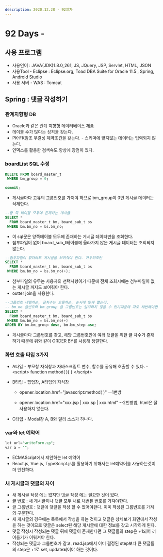 ```yaml
---
description: 2020.12.28 - 92일차
---
```


# 92 Days -

## 사용 프로그램

* 사용언어 : JAVA\(JDK\)1.8.0\_261, JS, JQuery, JSP, Servlet, HTML, JSON
* 사용Tool  - Eclipse : Eclipse.org, Toad DBA Suite for Oracle 11.5 , Spring, Android Studio
* 사용 서버 - WAS : Tomcat

## Spring : 댓글 작성하기

### 관계지향형 DB

* Oracle과 같은 관계 지향형 데이터베이스 제품
* 테이블 수가 많다는 성격을 갖는다.
* PK-FK참조 무결성 제약조건을 갖는다. - 스키마에 맞지않는 데이터는 입력되지 않는다.
* 인덱스를 활용한 검색속도 향상에 장점이 있다.

### boardList SQL 수정

```sql
DELETE FROM board_master_t
 WHERE bm_group = 0;
 
commit;
```

* 게시글마다 고유의 그룹번호를 가져야 하므로 bm\_group이 0인 게시글 데이터는 삭제한다.

```sql
--양 쪽 테이블 모두에 존재하는 게시글
SELECT * 
  FROM board_master_t bm, board_sub_t bs
 WHERE bm.bm_no = bs.bm_no;
```

* 이 sql문은 양쪽테이블 모두에 존재하는 게시글 데이터만을 조회한다.
* 첨부파일이 없어 board\_sub\_t테이블에 올라가지 않은 게시글 데이터는 조회되지 않는다.

```sql
--첨부파일이 없더라도 게시글을 보여줘야 한다. 아우터조인
SELECT * 
  FROM board_master_t bm, board_sub_t bs
 WHERE bm.bm_no = bs.bm_no(+);
```

* 첨부파일의 유무는 사용자의 선택사항이기 때문에 전체 조회시에는 첨부파일이 없는 게시글 까지도 보여줘야 한다.
* outter join을 사용한다.

```sql
--그룹번호 내림차순, 글차수는 오름차순, 순서에 맞게 뽑는다.
-- bm_no 글번호와 bm_group 글 그룹번호는 일치하지 않을 수 있기때문에 따로 채번해야한다.
SELECT * 
  FROM board_master_t bm, board_sub_t bs
 WHERE bm.bm_no = bs.bm_no(+)
ORDER BY bm.bm_group desc, bm.bm_step asc;
```

* 게시글마다 그룹번호를 갖고, 해당 그룹번호안에 여러 댓글을 위한 글 차수가 존재하기 때문에 위와 같이 ORDER BY를 사용해 정렬한다.

### 화면 호출 타입 3가지

* A타입 - 부모창 자식창과 자바스크립트 변수, 함수를 공유해 호출할 수 있다. - &lt;script&gt; function method\( \){ } &lt;/script&gt;
* B타입 - 팝업창, A타입의 자식창

  - opener.location.href="javascript:method\( \)" --1번방

  - opener.location.href="xxx.jsp \| xxx.sp \| xxx.html" --2번방법, html은 잘 사용하지 않는다.

* C타입 - Modal창 A, B와 달리 소스가 하나다.

### var와 let 예약어

```sql
let url="writeForm.sp";
var a = "";
```

* ECMAScript에서 제안하는 let 예약어
* React.js, Vue.js, TypeScript.js를 활용하기 위해서는 let예약어를 사용하는것이 더 안전하다.

### 새 게시글과 댓글의 차이

* 새 게시글 작성 에는 없지만 댓글 작성 에는 필요한 것이 있다.
* 글 번호 :  새 게시글이나 댓글 모두 새로 채번된 번호를 가져야한다.
* 글 그룹번호 : 댓글에 덧글을 작성 할 수 있어야한다. 이미 작성된 그룹번호를 가져와 구분한다.
* 새 게시글의 경우에는 목록에서 작성을 하는 것이고 댓글은 상세보기 화면에서 작성을 하는 것이므로 댓글은 select된 해당 게시글에 대한 정보를 갖고 시작하게 된다.
* 댓글 작성시 작성되는 댓글 뒤에 댓글이 존재한다면 그 댓글들의 step은 +1되어 끼어들기가 이뤄져야 한다.
* 작성되는 댓글과 그룹번호가 같고, read.jsp에서 이미 결정된 step보다 큰 댓글들의 step은 +1로 set, update되어야 하는 것이다. 

